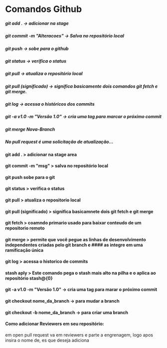 # Comandos Github

##### git add . -> adicionar na stage
##### git commit -m "Alteracoes" -> Salva no repositório local
##### git push -> sobe para o github
##### git status -> verifica o status
##### git pull -> atualiza o repositório local
##### git pull (significado) -> significa basicamente dois comandos git fetch e git merge.
##### git log -> acessa o históricos dos commits
##### git -a v1.0 -m "Versão 1.0" -> cria uma tag para marcar o próximo commit

##### git merge Nova-Branch 

##### No pull request é uma solicitação de atualização...


#### git add . > adicionar na stage area
#### git commit -m "msg" > salva no repositório local
#### git push sobe para o git
#### git status > verifica o status
#### git pull > atualiza o repositorio local
#### git pull (significado) > significa basicamnete dois git fetch e git merge
#### git fetch > coamndo primario usado para baixar conteudo de um repositorio remoto
#### git merge > permite que você pegue as linhas de desenvolvimento independentes criadas pelo git branch e #### as integre em uma ramificação única
#### git log > acessa o historico de commits
#### stash aply > Este comando pega o stash mais alto na pilha e o aplica ao repositório stash@{0}
#### git -a v1.0 -m "Versão 1.0" -> cria uma tag para marar o próximo commit
#### git checkout nome_da_branch -> para mudar a branch
#### git checkout -b nome_da_branch -> para criar uma branch
#### Como adicionar Reviewers em seu repositório: 
em open pull request va em reviewers e parte a engrenagem, logo apos insira o nome de, es que deseja adiciona 
